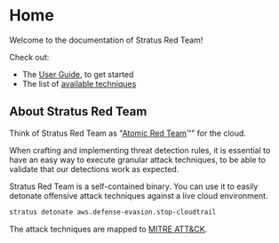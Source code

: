 # Home

Welcome to the documentation of Stratus Red Team!

Check out:

- The [User Guide](./user-guide), to get started
- The list of [available techniques](./attack-techniques)

## About Stratus Red Team

Think of Stratus Red Team as "[Atomic Red Team](https://github.com/redcanaryco/atomic-red-team)™" for the cloud.

When crafting and implementing threat detection rules, it is essential to have an easy way to execute granular attack techniques, to be able to validate that our detections work as expected.

Stratus Red Team is a self-contained binary. You can use it to easily detonate offensive attack techniques against a live cloud environment.

```bash title="Sample usage - Stopping a CloudTrail Trail (Defense Evasion)"
stratus detonate aws.defense-evasion.stop-cloudtrail
```

The attack techniques are mapped to [MITRE ATT&CK](https://attack.mitre.org/).
